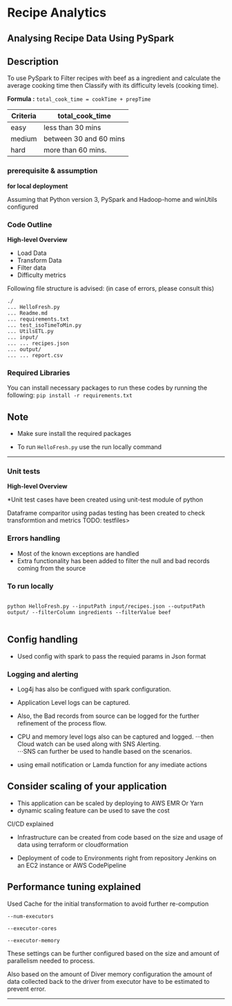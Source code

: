 # Recipe Analytics
## Analysing Recipe Data Using PySpark

## Description
To use PySpark to Filter recipes with beef as a ingredient and calculate the average cooking time then Classify with its difficulty levels (cooking time).


**Formula :** ``` total_cook_time = cookTime + prepTime ```

**Criteria** | **total_cook_time**
------------ | -------------
easy | less than 30 mins
medium | between 30 and 60 mins
hard | more than 60 mins.



### prerequisite & assumption
**for local deployment**
  <p> Assuming that Python version 3, PySpark and Hadoop-home and winUtils configured </p>

### Code Outline
**High-level Overview**
* Load Data
* Transform Data
* Filter data
* Difficulty metrics

Following file structure is advised: (in case of errors, please consult this)
```
./
... HelloFresh.py
... Readme.md
... requirements.txt
... test_isoTimeToMin.py
... UtilsETL.py
... input/
... ... recipes.json
... output/
... ... report.csv

```
### Required Libraries
You can install necessary packages to run these codes by running the following:
```pip install -r requirements.txt```

## Note
- Make sure install the required packages

- To run ```HelloFresh.py``` use the run locally command


- - - -
### Unit tests 
**High-level Overview**

*Unit test cases have been created using unit-test module of python

Dataframe comparitor using padas testing has been created to check transformtion and metrics 
TODO: testfiles>


### Errors handling

* Most of the known exceptions are handled 
* Extra functionality has been added to filter the null and bad records coming from the source
 

### To run locally
```   

python HelloFresh.py --inputPath input/recipes.json --outputPath output/ --filterColumn ingredients --filterValue beef


```

## Config handling

* Used config with spark to pass the requied params in Json format


### Logging and alerting

* Log4j has also be configued with spark configuration.
* Application Level logs can be captured.
* Also, the Bad records from source can be logged for the further refinement of the process flow.

* CPU and memory level logs also can be captured and logged.
  ⋅⋅⋅then Cloud watch can be used along with SNS Alerting.  
  ⋅⋅⋅SNS can further be used to handle based on the scenarios.
* using email notification or Lamda function for any imediate actions 


## Consider scaling of your application

* This application can be scaled by deploying to AWS EMR Or Yarn 
* dynamic scaling feature can be used to save the cost 


CI/CD explained

* Infrastructure can be created from code based on the size and usage of data using terraform or cloudformation 

* Deployment of code to Environments right from repository Jenkins on an EC2 instance or AWS CodePipeline

## Performance tuning explained

Used Cache for the initial transformation to avoid further re-compution 

```
--num-executors

--executor-cores

--executor-memory

```

These settings can be further configured based on the size and amount of parallelism needed to process.

Also based on the amount of Diver memory configuration the amount of data collected back to the driver from executor have to be estimated to prevent error.

- - - -
